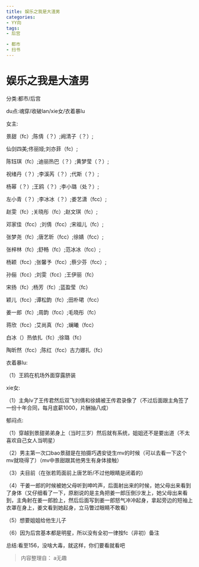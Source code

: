 ```yaml
---
title: 娱乐之我是大渣男
categories:
- YY向
tags:
- 后宫

- 都市
- 扫书
---
```

# 娱乐之我是大渣男
分类:都市/后宫

du点:魂穿/收破lan/xie女/衣着暴lu

女主:

景甜（fc）;陈倩（？）;阙清子（？）;

仙剑四美;佟丽娅;刘亦菲（fc）;

陈钰琪（fc）;迪丽热巴（？）;黄梦莹（？）;

祝绪丹（？）;李溪芮（？）;代斯（？）;

杨幂（？）;王鸥（？）;李小璐（处？）;

左小青（？）;李冰冰（？）;娄艺潇（fcc）;

赵雯（fc）;关晓彤（fc）;赵文琪（fc）;

邓家佳（fcc）;刘倩（fcc）;宋祖儿（fc）;

张梦尧（fc）;唐艺昕（fcc）;徐婧（fcc）;

张梓林（fc）;舒畅（fc）;范冰冰（fcc）;

杨颖（fcc）;张馨予（fcc）;蔡少芬（fcc）;

孙俪（fcc）;刘雯（fcc）;王伊丽（fc）

宋扬（fc）;杨芳（fc）;蓝盈莹（fc）

颖儿（fcc）;谭松韵（fc）;田朴珺（fcc）

姜一郎（fc）;周韵（fcc）;毛晓彤（fc）

蒋欣（fcc）;艾尚真（fc）;斓曦（fcc）

白冰（）热依扎（fc）;徐璐（fc）

陶昕然（fcc）;陈红（fcc）古力娜扎（fc）

衣着暴lu:

（1）王鸥在机场外面穿露脐装

xie女:

（1）主角lv了王传君然后双飞刘倩和徐婧被王传君录像了（不过后面跟主角签了一份十年合同，每月底薪1000，片酬抽八成）

郁闷点:

（1）穿越到景甜弟弟身上（当时三岁）然后就有系统，姐姐还不是要出道（不太喜欢自己女人当明星）

（2）男主第一次口bao景甜是在拍摄巧遇安徒生mv的时候（可以去看一下这个mv就晓得了）（mv中景甜跟其他男生有身体接触）

（3）夫目前（在张若筠面前上唐艺昕/不过他眼睛是闭着的）

（4）干姜一郎的时候被她父母听到呻吟声，后面射出来的时候，她父母出来看到了身体（又仔细看了一下，原剧说的是主角把姜一郎压倒沙发上，她父母出来看到，主角射在姜一郎脸上，然后后面写到姜一郎怒气冲冲起身，拿起旁边的短袖上衣罩在身上，姜文看到她起身，立马瞥过眼睛不敢看）

（5）想要姐姐给他生儿子

（6）因为后宫基本都是明星，所以没有全初一律按fc（非初）备注

总结:看至156，没啥大毒，就这样，你们要看就看吧


> 内容整理自： a无趣